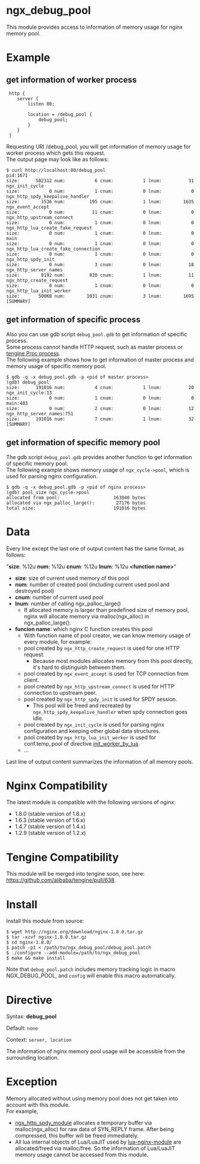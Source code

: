 ngx_debug_pool
==============

This module provides access to information of memory usage for nginx memory pool.

Example
=======

get information of worker process
---------------------------------

```
 http {
    server {
        listen 80;

        location = /debug_pool {
            debug_pool;
        }
    }
 }
```

Requesting URI /debug_pool, you will get information of memory usage for worker process which gets this request.  
The output page may look like as follows:

```
$ curl http://localhost:80/debug_pool
pid:1671
size:      502312 num:           6 cnum:           1 lnum:          31 ngx_init_cycle
size:           0 num:           1 cnum:           0 lnum:           0 ngx_http_spdy_keepalive_handler
size:        1536 num:         195 cnum:           1 lnum:        1635 ngx_event_accept
size:           0 num:          11 cnum:           0 lnum:           0 ngx_http_upstream_connect
size:           0 num:           1 cnum:           0 lnum:           0 ngx_http_lua_create_fake_request
size:           0 num:           1 cnum:           0 lnum:           0 main
size:           0 num:           1 cnum:           0 lnum:           0 ngx_http_lua_create_fake_connection
size:           0 num:           1 cnum:           0 lnum:           0 ngx_http_spdy_init
size:           0 num:           3 cnum:           0 lnum:          18 ngx_http_server_names
size:        8192 num:         810 cnum:           1 lnum:          11 ngx_http_create_request
size:           0 num:           1 cnum:           0 lnum:           0 ngx_http_lua_init_worker
size:       500KB num:        1031 cnum:           3 lnum:        1695 [SUMMARY]
```

get information of specific process
-----------------------------------

Also you can use gdb script `debug_pool.gdb` to get information of specific process.  
Some process cannot handle HTTP request, such as master process or [tengine Proc process](https://github.com/alibaba/tengine/blob/master/docs/modules/ngx_procs_module.md).  
The following example shows how to get information of master process and memory usage of specific memory pool.

```
$ gdb -q -x debug_pool.gdb -p <pid of master process>
(gdb) debug_pool
size:      191016 num:           4 cnum:           1 lnum:          20 ngx_init_cycle:13
size:           0 num:           1 cnum:           0 lnum:           0 main:403
size:           0 num:           2 cnum:           0 lnum:          12 ngx_http_server_names:751
size:      191016 num:           7 cnum:           1 lnum:          32 [SUMMARY]
```

get information of specific memory pool
---------------------------------------
The gdb script `debug_pool.gdb` provides another function to get information of specific memory pool.  
The following example shows memory usage of `ngx_cycle->pool`, which is used for parsing nginx configuration.

```
$ gdb -q -x debug_pool.gdb -p <pid of nginx process>
(gdb) pool_size ngx_cycle->pool
allocated from pool:                    163840 bytes
allocated via ngx_palloc_large():        27176 bytes
total size:                             191016 bytes
```

Data
====

Every line except the last one of output content has the same format, as follows:

"__size__: %12u __num__: %12u __cnum__: %12u __lnum__: %12u __\<function name\>__"

* __size__: size of current used memory of this pool
* __num__:  number of created pool (including current used pool and destroyed pool)
* __cnum__: number of current used pool
* __lnum__: number of calling ngx_palloc_large()
  * If allocated memory is larger than predefined size of memory pool, nginx will allocate memory via malloc(ngx_alloc) in ngx_palloc_large().
* __funcion name__: which nginx C function creates this pool
  * With function name of pool creator, we can know memory usage of every module, for example:
  * pool created by `ngx_http_create_request` is used for one HTTP request.
    * Because most modules allocates memory from this pool directly, it's hard to distinguish between them.
  * pool created by `ngx_event_accept` is used for TCP connection from client.
  * pool created by `ngx_http_upstream_connect` is used for HTTP connection to upstream peer.
  * pool created by `ngx_http_spdy_init` is used for SPDY session.
    * This pool will be freed and recreated by `ngx_http_spdy_keepalive_handler` when spdy connection goes idle.
  * pool created by `ngx_init_cycle` is used for parsing nginx configuration and keeping other global data structures.
  * pool created by `ngx_http_lua_init_worker` is used for conf.temp_pool of directive [init_worker_by_lua](https://github.com/openresty/lua-nginx-module#init_worker_by_lua).
  * ...

Last line of output content summarizes the information of all memory pools.

Nginx Compatibility
===================

The latest module is compatible with the following versions of nginx:

* 1.8.0 (stable version of 1.8.x)
* 1.6.3 (stable version of 1.6.x)
* 1.4.7 (stable version of 1.4.x)
* 1.2.9 (stable version of 1.2.x)

Tengine Compatibility
=====================

This module will be merged into tengine soon, see here: https://github.com/alibaba/tengine/pull/638.

Install
=======

Install this module from source:

```
$ wget http://nginx.org/download/nginx-1.8.0.tar.gz
$ tar -xzvf nginx-1.8.0.tar.gz
$ cd nginx-1.8.0/
$ patch -p1 < /path/to/ngx_debug_pool/debug_pool.patch
$ ./configure --add-module=/path/to/ngx_debug_pool
$ make && make install
```

Note that `debug_pool.patch` includes memory tracking logic in macro NGX_DEBUG_POOL, and `config` will enable this macro automatically.

Directive
=========

Syntax: **debug_pool**

Default: `none`

Context: `server, location`

The information of nginx memory pool usage will be accessible from the surrounding location.

Exception
=========

Memory allocated without using memory pool does not get taken into account with this module.  
For example,
* [ngx_http_spdy_module](http://nginx.org/en/docs/http/ngx_http_spdy_module.html) allocates a temporary buffer via malloc(ngx_alloc) for raw data of SYN_REPLY frame. After being compressed, this buffer will be freed immediately.
* All lua internal objects of Lua/LuaJIT used by [lua-nginx-module](https://github.com/openresty/lua-nginx-module) are allocated/freed via malloc/free. So the information of Lua/LuaJIT memory usage cannot be accessed from this module. 
